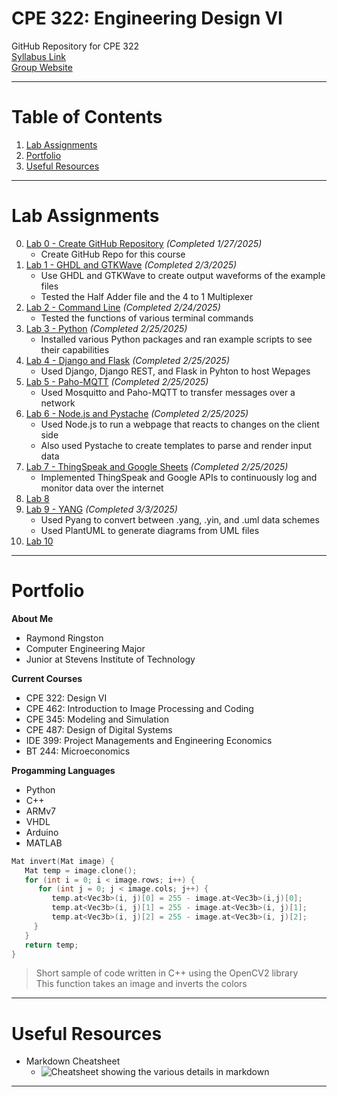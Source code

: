 # CPE 322: Engineering Design VI
GitHub Repository for CPE 322\
[Syllabus Link](https://sit.instructure.com/courses/77142)\
[Group Website](https://sites.google.com/stevens.edu/cpe322-group/home)

---

# Table of Contents
1. [Lab Assignments](#lab-assignments)
2. [Portfolio](#portfolio)
3. [Useful Resources](#useful-resources)
   
---

# Lab Assignments
0. [Lab 0 - Create GitHub Repository](https://github.com/rayringston/CPE-322/edit/main/README.md) *(Completed 1/27/2025)*
   * Create GitHub Repo for this course
1. [Lab 1 - GHDL and GTKWave](Lab%201/lab1.md) *(Completed 2/3/2025)*
   * Use GHDL and GTKWave to create output waveforms of the example files
   * Tested the Half Adder file and the 4 to 1 Multiplexer
2. [Lab 2 - Command Line](Lab%202/README.md) *(Completed 2/24/2025)*
   * Tested the functions of various terminal commands
3. [Lab 3 - Python](Lab%203/README.md) *(Completed 2/25/2025)*
   * Installed various Python packages and ran example scripts to see their capabilities
4. [Lab 4 - Django and Flask](Lab%204/README.md) *(Completed 2/25/2025)*
   * Used Django, Django REST, and Flask in Pyhton to host Wepages
5. [Lab 5 - Paho-MQTT](Lab%205/README.md) *(Completed 2/25/2025)*
   * Used Mosquitto and Paho-MQTT to transfer messages over a network
6. [Lab 6 - Node.js and Pystache](Lab%206/README.md) *(Completed 2/25/2025)*
   * Used Node.js to run a webpage that reacts to changes on the client side
   * Also used Pystache to create templates to parse and render input data
7. [Lab 7 - ThingSpeak and Google Sheets](Lab%207/README.md) *(Completed 2/25/2025)*
   * Implemented ThingSpeak and Google APIs to continuously log and monitor data over the internet
8. [Lab 8](Lab%208/README.md)
9. [Lab 9 - YANG](Lab%209/README.md) *(Completed 3/3/2025)*
   * Used Pyang to convert between .yang, .yin, and .uml data schemes
   * Used PlantUML to generate diagrams from UML files
10. [Lab 10](Lab%2010/README.md)
    
--- 

# Portfolio
**About Me**
- Raymond Ringston
- Computer Engineering Major
- Junior at Stevens Institute of Technology

**Current Courses**
- CPE 322: Design VI
- CPE 462: Introduction to Image Processing and Coding
- CPE 345: Modeling and Simulation
- CPE 487: Design of Digital Systems
- IDE 399: Project Managements and Engineering Economics
- BT 244: Microeconomics

**Progamming Languages**
- Python
- C++
- ARMv7
- VHDL
- Arduino
- MATLAB

```c++
Mat invert(Mat image) {
   Mat temp = image.clone();
   for (int i = 0; i < image.rows; i++) {
      for (int j = 0; j < image.cols; j++) {
         temp.at<Vec3b>(i, j)[0] = 255 - image.at<Vec3b>(i,j)[0];
         temp.at<Vec3b>(i, j)[1] = 255 - image.at<Vec3b>(i, j)[1];
         temp.at<Vec3b>(i, j)[2] = 255 - image.at<Vec3b>(i, j)[2];
     }
   }
   return temp;
}
```
> Short sample of code written in C++ using the OpenCV2 library\
> This function takes an image and inverts the colors
---

# Useful Resources
- Markdown Cheatsheet
   - ![Cheatsheet showing the various details in markdown](https://github.com/user-attachments/assets/53080796-c119-4275-80ef-203584271114)

 
---
  
